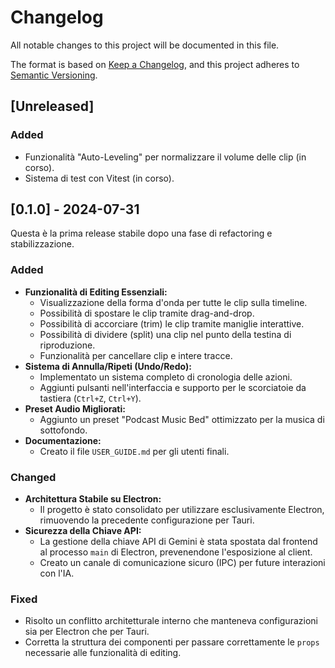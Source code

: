 # Changelog

All notable changes to this project will be documented in this file.

The format is based on [Keep a Changelog](https://keepachangelog.com/en/1.0.0/),
and this project adheres to [Semantic Versioning](https://semver.org/spec/v2.0.0.html).

## [Unreleased]

### Added
- Funzionalità "Auto-Leveling" per normalizzare il volume delle clip (in corso).
- Sistema di test con Vitest (in corso).

## [0.1.0] - 2024-07-31

Questa è la prima release stabile dopo una fase di refactoring e stabilizzazione.

### Added
- **Funzionalità di Editing Essenziali:**
  - Visualizzazione della forma d'onda per tutte le clip sulla timeline.
  - Possibilità di spostare le clip tramite drag-and-drop.
  - Possibilità di accorciare (trim) le clip tramite maniglie interattive.
  - Possibilità di dividere (split) una clip nel punto della testina di riproduzione.
  - Funzionalità per cancellare clip e intere tracce.
- **Sistema di Annulla/Ripeti (Undo/Redo):**
  - Implementato un sistema completo di cronologia delle azioni.
  - Aggiunti pulsanti nell'interfaccia e supporto per le scorciatoie da tastiera (`Ctrl+Z`, `Ctrl+Y`).
- **Preset Audio Migliorati:**
  - Aggiunto un preset "Podcast Music Bed" ottimizzato per la musica di sottofondo.
- **Documentazione:**
  - Creato il file `USER_GUIDE.md` per gli utenti finali.

### Changed
- **Architettura Stabile su Electron:**
  - Il progetto è stato consolidato per utilizzare esclusivamente Electron, rimuovendo la precedente configurazione per Tauri.
- **Sicurezza della Chiave API:**
  - La gestione della chiave API di Gemini è stata spostata dal frontend al processo `main` di Electron, prevenendone l'esposizione al client.
  - Creato un canale di comunicazione sicuro (IPC) per future interazioni con l'IA.

### Fixed
- Risolto un conflitto architetturale interno che manteneva configurazioni sia per Electron che per Tauri.
- Corretta la struttura dei componenti per passare correttamente le `props` necessarie alle funzionalità di editing.
